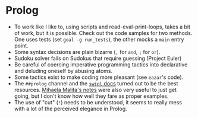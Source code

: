Prolog
======

- To work like I like to, using scripts and read-eval-print-loops, takes a bit of work, but it is possible. Check out the code samples for two methods. One uses tests (set `goal -g run_tests`), the other mocks a `main` entry point.
- Some syntax decisions are plain bizarre (`,` for `and`, `;` for `or`).
- Sudoku solver fails on Sudokus that require guessing (Project Euler)
- Be careful of coercing imperative programming tactics into declarative and deluding oneself by abusing atoms.
- Some tactics exist to make coding more pleasant (see `eazar`'s code).
- The `##prolog` channel and the [`swipl` docs](http://www.swi-prolog.org/pldoc/index.html) turned out to be the best resources. [Mihaela Malita's notes](http://www.anselm.edu/homepage/mmalita/culpro/index.html) were also very useful to just get going, but I don't know how well they fare as proper examples.
- The use of "cut" (`!`) needs to be understood, it seems to really mess with a lot of the perceived elegance in Prolog.
